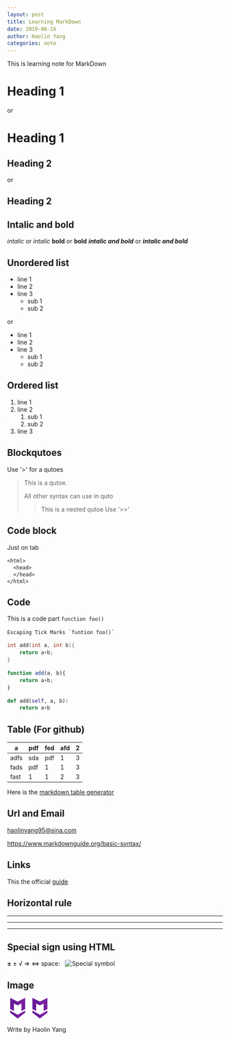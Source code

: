 ```yaml
---
layout: post
title: Learning MarkDown
date: 2019-06-16
author: Haolin Yang
categories: note
---
```


This is learning note for MarkDown

# Heading 1
or

Heading 1
===

## Heading 2
or

Heading 2
---

## Intalic and bold
*intalic* or _intalic_
**bold** or __bold__
***intalic and bold*** or ___intalic and bold___

## Unordered list
- line 1
- line 2
- line 3
    + sub 1
    + sub 2

or 

* line 1
* line 2
* line 3
    - sub 1
    - sub 2

## Ordered list
1. line 1
2. line 2
    1. sub 1
    2. sub 2
3. line 3

## Blockqutoes
Use '>' for a qutoes
> This is a qutoe.
> 
> All other syntax can use in quto
> > This is a nested qutoe
> > Use '>>'

## Code block
Just on tab

    <html>
      <head>
      </head>
    </html>

## Code
This is a code part `function foo()`

``Escaping Tick Marks `funtion foo()` ``

```cpp
int add(int a, int b){
    return a+b;
}
```

```javascript
function add(a, b){
    return a+b;
}
```

```python
def add(self, a, b):
    return a+b
```

## Table (For github)

| a     | pdf   | fed   | afd   | 2     |
|------ |-----  |-----  |-----  |---    |
| adfs  | sda   | pdf   | 1     | 3     |
| fads  | pdf   | 1     | 1     | 3     |
| fast  | 1     | 1     | 2     | 3     |

Here is the [markdown table generator](https://www.tablesgenerator.com/markdown_tables)


## Url and Email
<haolinyang95@sina.com>

<https://www.markdownguide.org/basic-syntax/>

## Links
This the official [guide](https://www.markdownguide.org/basic-syntax/ "cool link")

## Horizontal rule
---
***
___

## Special sign using HTML
**&plusmn;** &plusmn; &radic; &rArr;  &hArr;
space: &nbsp;
![Special symbol]({{site.url}}{{site.baseurl}}/images/specialSymbol.png)

## Image
![what is here](https://github.com/adam-p/markdown-here/raw/master/src/common/images/icon48.png "Logo Title Text 1")
![anything?][logo]

Write by Haolin Yang

[logo]: https://github.com/adam-p/markdown-here/raw/master/src/common/images/icon48.png "Logo Title Text 2"